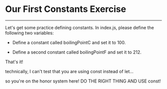 ## <h1>Our First Constants Exercise</h1>

---

Let's get some practice defining constants. In index.js, please define the following two variables:

- Define a constant called boilingPointC and set it to 100.

- Define a second constant called boilingPointF and set it to 212.

That's it!

technically, I can't test that you are using const instead of let...<br/>

so you're on the honor system here! DO THE RIGHT THING AND USE const!<br/>

